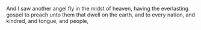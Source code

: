 And I saw another angel fly in the midst of heaven, having the everlasting gospel to preach unto them that dwell on the earth, and to every nation, and kindred, and tongue, and people,
